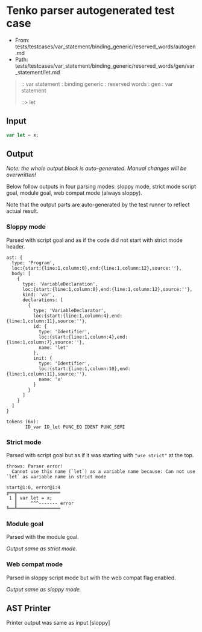 # Tenko parser autogenerated test case

- From: tests/testcases/var_statement/binding_generic/reserved_words/autogen.md
- Path: tests/testcases/var_statement/binding_generic/reserved_words/gen/var_statement/let.md

> :: var statement : binding generic : reserved words : gen : var statement
>
> ::> let

## Input


`````js
var let = x;
`````

## Output

_Note: the whole output block is auto-generated. Manual changes will be overwritten!_

Below follow outputs in four parsing modes: sloppy mode, strict mode script goal, module goal, web compat mode (always sloppy).

Note that the output parts are auto-generated by the test runner to reflect actual result.

### Sloppy mode

Parsed with script goal and as if the code did not start with strict mode header.

`````
ast: {
  type: 'Program',
  loc:{start:{line:1,column:0},end:{line:1,column:12},source:''},
  body: [
    {
      type: 'VariableDeclaration',
      loc:{start:{line:1,column:0},end:{line:1,column:12},source:''},
      kind: 'var',
      declarations: [
        {
          type: 'VariableDeclarator',
          loc:{start:{line:1,column:4},end:{line:1,column:11},source:''},
          id: {
            type: 'Identifier',
            loc:{start:{line:1,column:4},end:{line:1,column:7},source:''},
            name: 'let'
          },
          init: {
            type: 'Identifier',
            loc:{start:{line:1,column:10},end:{line:1,column:11},source:''},
            name: 'x'
          }
        }
      ]
    }
  ]
}

tokens (6x):
       ID_var ID_let PUNC_EQ IDENT PUNC_SEMI
`````

### Strict mode

Parsed with script goal but as if it was starting with `"use strict"` at the top.

`````
throws: Parser error!
  Cannot use this name (`let`) as a variable name because: Can not use `let` as variable name in strict mode

start@1:0, error@1:4
╔══╦════════════════
 1 ║ var let = x;
   ║     ^^^------- error
╚══╩════════════════

`````


### Module goal

Parsed with the module goal.

_Output same as strict mode._

### Web compat mode

Parsed in sloppy script mode but with the web compat flag enabled.

_Output same as sloppy mode._

## AST Printer

Printer output was same as input [sloppy]
